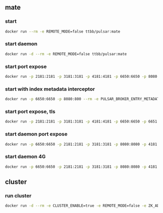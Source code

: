 ## mate
### start
```bash
docker run --rm -e REMOTE_MODE=false ttbb/pulsar:mate
```
### start daemon
```bash
docker run -d --rm -e REMOTE_MODE=false ttbb/pulsar:mate
```
### start port expose
```bash
docker run -p 2181:2181 -p 3181:3181 -p 4181:4181 -p 6650:6650 -p 8080:8080 --rm -e REMOTE_MODE=false ttbb/pulsar:mate
```
### start with index metadata interceptor
```bash
docker run -p 6650:6650 -p 8080:800 --rm -e PULSAR_BROKER_ENTRY_METADATA_INTERCEPTORS=org.apache.pulsar.common.intercept.AppendIndexMetadataInterceptor -e PULSAR_EXPOSING_BROKER_ENTRY_METADATA_TO_CLIENT_ENABLED=true -e REMOTE_MODE=false ttbb/pulsar:mate
```
### start port expose, tls
```bash
docker run -p 2181:2181 -p 3181:3181 -p 4181:4181 -p 6650:6650 -p 6651:6651 -p 8080:8080 --rm -e REMOTE_MODE=false -e PULSAR_TLS_ENABLE=true ttbb/pulsar:mate
```
### start daemon port expose
```bash
docker run -p 6650:6650 -p 2181:2181 -p 3181:3181 -p 8080:8080 -p 4181:4181 -d --rm -e REMOTE_MODE=false ttbb/pulsar:mate
```
### start daemon 4G
```bash
docker run -p 6650:6650 -p 2181:2181 -p 3181:3181 -p 8080:8080 -p 4181:4181 -m 4G -d --rm -e REMOTE_MODE=false ttbb/pulsar:mate
```
## cluster
### run cluster
```bash
docker run -d --rm -e CLUSTER_ENABLE=true -e REMOTE_MODE=false -e ZK_ADDR=localhost:2181 ttbb/pulsar:mate
```